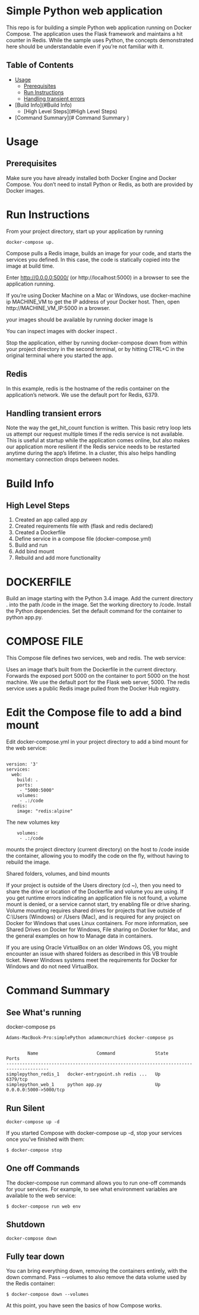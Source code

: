 # Simple Python web application

This repo is for building a simple Python web application running on Docker Compose. The application uses the Flask framework and maintains a hit counter in Redis. While the sample uses Python, the concepts demonstrated here should be understandable even if you’re not familiar with it.

## Table of Contents
  - [Usage](#Usage)
    - [Prerequisites](#Prerequisites)
    - [Run Instructions](#Run-Instructions)
    - [Handling transient errors](#Handling-transient-errors)
  - [Build Info](#Build Info)
    - [High Level Steps](#High Level Steps)
  - [Command Summary](# Command Summary )


# Usage 


## Prerequisites

Make sure you have already installed both Docker Engine and Docker Compose. You don’t need to install Python or Redis, as both are provided by Docker images.


# Run Instructions

From your project directory, start up your application by running 

```
docker-compose up.
```

Compose pulls a Redis image, builds an image for your code, and starts the services you defined. In this case, the code is statically copied into the image at build time.

Enter http://0.0.0.0:5000/ (or http://localhost:5000) in a browser to see the application running.

If you’re using Docker Machine on a Mac or Windows, use docker-machine ip MACHINE_VM to get the IP address of your Docker host. Then, open http://MACHINE_VM_IP:5000 in a browser.

your images should be available by running docker image ls 

You can inspect images with docker inspect <tag or id>.

Stop the application, either by running docker-compose down from within your project directory in the second terminal, or by hitting CTRL+C in the original terminal where you started the app.



## Redis 

In this example, redis is the hostname of the redis container on the application’s network. We use the default port for Redis, 6379.


## Handling transient errors

Note the way the get_hit_count function is written. This basic retry loop lets us attempt our request multiple times if the redis service is not available. This is useful at startup while the application comes online, but also makes our application more resilient if the Redis service needs to be restarted anytime during the app’s lifetime. In a cluster, this also helps handling momentary connection drops between nodes.

# Build Info

## High Level Steps

1. Created an app called app.py
2. Created requirements file with (flask and redis declared)
3. Created a Dockerfile
4. Define service in a compose file (docker-compose.yml)
5. Build and run
6. Add bind mount
7. Rebuild and add more functionality


# DOCKERFILE 

Build an image starting with the Python 3.4 image.
Add the current directory . into the path /code in the image.
Set the working directory to /code.
Install the Python dependencies.
Set the default command for the container to python app.py.

# COMPOSE FILE 

This Compose file defines two services, web and redis. The web service:

Uses an image that’s built from the Dockerfile in the current directory.
Forwards the exposed port 5000 on the container to port 5000 on the host machine. We use the default port for the Flask web server, 5000.
The redis service uses a public Redis image pulled from the Docker Hub registry.


# Edit the Compose file to add a bind mount

Edit docker-compose.yml in your project directory to add a bind mount for the web service:

```

version: '3'
services:
  web:
    build: .
    ports:
     - "5000:5000"
    volumes:
     - .:/code
  redis:
    image: "redis:alpine"
```

The new volumes key 

```
    volumes:
     - .:/code
```


mounts the project directory (current directory) on the host to /code inside the container, allowing you to modify the code on the fly, without having to rebuild the image.

Shared folders, volumes, and bind mounts

If your project is outside of the Users directory (cd ~), then you need to share the drive or location of the Dockerfile and volume you are using. If you get runtime errors indicating an application file is not found, a volume mount is denied, or a service cannot start, try enabling file or drive sharing. Volume mounting requires shared drives for projects that live outside of C:\Users (Windows) or /Users (Mac), and is required for any project on Docker for Windows that uses Linux containers. For more information, see Shared Drives on Docker for Windows, File sharing on Docker for Mac, and the general examples on how to Manage data in containers.

If you are using Oracle VirtualBox on an older Windows OS, you might encounter an issue with shared folders as described in this VB trouble ticket. Newer Windows systems meet the requirements for Docker for Windows and do not need VirtualBox.


# Command Summary 

## See What's running 
docker-compose ps

```
Adams-MacBook-Pro:simplePython adammcmurchie$ docker-compose ps


        Name                      Command               State           Ports         
--------------------------------------------------------------------------------------
simplepython_redis_1   docker-entrypoint.sh redis ...   Up      6379/tcp              
simplepython_web_1     python app.py                    Up      0.0.0.0:5000->5000/tcp
```

## Run Silent 

```
docker-compose up -d
```
If you started Compose with docker-compose up -d, stop your services once you’ve finished with them:
```
$ docker-compose stop
```

## One off Commands 

The docker-compose run command allows you to run one-off commands for your services. For example, to see what environment variables are available to the web service:

```
$ docker-compose run web env

```
## Shutdown 

```
docker-compose down
```
## Fully tear down 

You can bring everything down, removing the containers entirely, with the down command. Pass --volumes to also remove the data volume used by the Redis container:
```
$ docker-compose down --volumes
```
 
At this point, you have seen the basics of how Compose works.